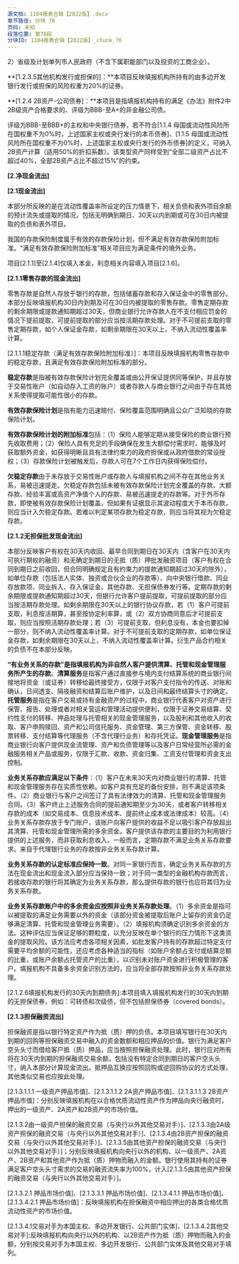 ```yaml
---
源文档: 1104报表合辑【2022版】.docx
章节路径: 分块 76
页码: 未知
段落位置: 第76段
分块ID: 1104报表合辑【2022版】_chunk_76
---
```


2）省级及计划单列市人民政府（不含下属职能部门以及投资的工商企业）。

**[1.2.3.5其他机构发行或担保的]：**本项目反映填报机构所持有的由多边开发银行发行或担保的风险权重为20%的证券。

**[1.2.4 2B资产-公司债券]：**本项目是指填报机构持有的满足《办法》附件2中2B级资产合格要求的、评级为BBB-至A+的非金融公司债。

评级为BBB-至BBB+的主权和中央银行债券，若不符合[1.1.4 母国或流动性风险所在国权重不为0%时，上述国家主权或央行发行的本币债券]、[1.1.5 母国或流动性风险所在国权重不为0%时，上述国家主权或央行发行的外币债券]的定义，可纳入2B资产计算（适用50%的折扣系数）。该类型资产同样受到“全部二级资产占比不超过40%，全部2B资产占比不超过15%”的约束。

**[2.净现金流出]**

**[2.1现金流出]**

本部分所反映的是在流动性覆盖率所设定的压力情景下，相关负债和表外项目余额的预计流失或提取的情况，包括无明确到期日、30天以内到期或可在30日内被提取的负债和表外项目。

我国的存款保险制度属于有效的存款保险计划，但不满足有效存款保险附加标准。“满足有效存款保险附加标准”相关项目应为满足条件的境外业务。

项目[2.1.1]至[2.1.4]仅填入本金，利息相关内容填入项目[2.1.6]。

**[2.1.1零售存款的现金流出]**

零售存款是自然人存放于银行的存款，包括储蓄存款和存入保证金中的零售部分。本部分反映填报机构30日内到期及可在30日内被提取的零售存款。零售定期存款的剩余期限或提款通知期超过30天，但商业银行允许存款人在不支付相应罚金的情况下提前提取，可提前提取的部分应当按活期存款处理。对于不可提前支取的零售定期存款，如个人保证金存款，如剩余期限在30天以上，不纳入流动性覆盖率计算。

[2.1.1.1稳定存款（满足有效存款保险附加标准）]：本项目反映填报机构零售存款中的稳定存款，且满足有效存款保险附加标准的部分。

**稳定存款**是指被有效存款保险计划完全覆盖或由公开保证提供同等保护，并且存放于交易性账户（如自动存入工资的账户）或者存款人与商业银行之间由于存在其他关系使得提取可能性很小的存款。

**有效存款保险计划**是指有能力迅速赔付、保险覆盖范围明确且公众广泛知晓的存款保险计划。

**有效存款保险计划的附加标准**包括：（1）保险人能够定期从接受保险的商业银行预先收取费用；（2）保险人具有充足的手段确保在发生大额偿付需求时，能够及时获取额外资金，如获得明晰且具有法律约束力的政府担保或从政府借款的常设授权；（3）存款保险计划被触发后，存款人可在7个工作日内获得保险偿付。

[2.1.1.2稳定存款（不满足有效存款保险附加标准）]:本项目反映填报机构零售存款中的稳定存款，但不满足有效存款保险附加标准的部分。

[2.1.1.3欠稳定存款（有存款保险）]:本项目反映填报机构零售存款中被存款保险覆盖但不属于稳定存款的部分。

**欠稳定存款**由于未存放于交易性账户或存款人与填报机构之间不存在其他业务关系，易被迅速提走。欠稳定存款包括未被有效存款保险计划完全覆盖的存款、大额存款、经验丰富或高资产净值个人的存款、易被迅速提走的存款等。对于外币存款，即使被有效存款保险计划覆盖，但如果有证据显示其波动程度大于本币存款，则应当计入欠稳定存款。若难以判定某项存款为稳定存款，则应当将其视为欠稳定存款。

[2.1.2.1.4欠稳定存款（无存款保险）]:本项目反映填报机构零售存款中不属于稳定存款、且未被有效存款保险计划覆盖的部分。

**[2.1.2无担保批发现金流出]**

本部分反映客户有权在30天内收回、最早合同到期日在30天内（含客户在30天内可执行期权的融资）和无确定到期日的无抵（质）押批发融资项目（客户有权在合同到期日之前收回，但合同明确规定且有约束力的提款通知期超过30天的除外），如单位存款（包括法人实体、独资或合伙企业的存款等）、向中央银行借款、同业存放款项、同业拆入、存入保证金、其他存款、无担保债券发行等。定期存款的剩余期限或提款通知期超过30天，但银行允许客户提前提取，可提前提取的部分应当按活期存款处理。如剩余期限在30天以上的银行协议存款，若（1）客户可提前支取，利息按活期算，甚至按协定利率算，或（2）双方协商同意后才可提前支取，则应当按照活期存款处理；若（3）可提前支取，但利息没有，本金也要扣掉一部分，则不纳入流动性覆盖率计算。对于不可提前支取的定期存款，如单位保证金存款，如剩余期限在30天以上，不纳入流动性覆盖率计算。衍生产品合约相关的负债不在本部分反映。

[2.1.2.1小企业]:本项目填入填报机构非金融类小企业客户提供的无担保批发融资。剩余期限或提款通知期超过30天的小企业客户定期存款比照零售定期存款处理。

[2.1.2.2大中型企业]:本项目反映填报机构的非金融类大中型企业客户的存款，应根据存款是否具有业务关系、是否被有效存款保险计划覆盖、是否满足有效存款保险附加标准等性质进行分类填报。事业单位存款也在本项目反映。

**“有业务关系的存款”是指填报机构为非自然人客户提供清算、托管和现金管理服务所产生的存款**。**清算服务**是指客户通过直接参与境内支付结算系统的商业银行间接地将资金（或证券）转移给最终接受方，仅限于对客户支付指令的传送、对账和确认，日间透支、隔夜融资和结算后账户维护，以及日间和最终结算头寸的确定。**托管服务**是指在客户交易或持有金融资产的过程中，商业银行代表客户对资产进行保管、报告、处理或者对相关营运和管理活动提供便利，仅限于证券交易结算、契约性支付的转移、押品处理与托管相关的现金管理服务，以及股利和其他收入的收取、客户申购赎回、资产和公司信托服务、资金管理、第三方保管、资金转移、股票转移、支付结算等代理服务（不含代理行业务）和存托凭证。**现金管理服务**是指商业银行向客户提供现金流管理、资产和负债管理等以及客户日常经营所必需的金融服务相关产品或服务，仅限于汇款、收款、资金归集、工资支付管理和资金支出控制。

**业务关系存款应满足以下条件**：（1）客户在未来30天内对商业银行的清算、托管和现金管理服务存在实质性依赖。如客户具有充足的备份安排，则不满足该项条件。（2）商业银行与客户之间签订了具有法律效力的清算、托管和现金管理服务合同。（3）客户终止上述服务合同的提前通知期至少为30天，或者客户转移相关存款的成本（如交易成本、信息技术成本、提前终止成本或法律成本）较高。（4）业务关系存款存放于专门账户，该账户向客户提供的收益不足以吸引客户存放超出其清算、托管和现金管理所需的多余资金。客户提供该存款的主要目的为利用银行提供的上述服务，而非获取利息收入。一般而言，定期存款不满足业务关系存款要求。来自于代理银行业务的存款按非业务关系存款计算。

**业务关系存款的认定标准应保持一致**。对同一家银行而言，确定业务关系存款的方法在现金流出和现金流入部分应当保持一致；对于同一类型的金融机构存款而言，若接收存款的银行将其确定为业务关系存款，那么提供存款的银行也应将其归为业务关系存款。

**业务关系存款账户中的多余资金应按照非业务关系存款处理**。（1）多余资金是指可以被提取的满足业务需要以外的资金（该部分资金被提取后账户上留存的资金仍足够满足清算、托管和现金管理业务需要）。（2）填报机构须确定识别多余资金的方法。这种评估应当保证足够的颗粒度，以充分反映在单个银行的压力情形下这类资金的提取风险。该方法应考虑各项相关因素，如批发客户持有的存款超过特定支付需要平均余额的可能性，还应考虑各种适当的指标（如账户余额占支付或结算总额的比重，或账户余额占托管资产的比重），以识别未对账户资金进行积极管理的客户。填报机构不具备多余资金识别方法的，应当将全部存款按照非业务关系存款处理。

[2.1.2.3主权国家、央行、公共部门实体和多边开发银行]:本项目反映由以下对象提供的存款、借款或其他形式无担保批发融资：（1）主权国家；（2）央行，即向中央银行借款；（3）公共部门实体；（4）多边开发银行。应根据存款是否具有业务关系、是否被有效存款保险计划覆盖、是否满足有效存款保险附加标准等性质进行分类填报。

[2.1.2.4金融机构]:本项目填入由金融机构（含银行、证券公司、保险公司等）和其他机构（受托人[[2]](#footnote-1)、受益人[[3]](#footnote-2)、管道（conduIts）和特殊目的实体（SPV））提供给填报机构的存款及拆入资金。应根据存款人是银行还是其他金融机构、是否具有业务关系、是否被有效存款保险计划覆盖、是否满足有效存款保险附加标准等性质进行分类填报。我国的存款保险制度不覆盖来自于金融机构的同业存款。“有存款保险”相关项目应为满足条件的境外业务。

[2.1.2.4.7无托管、清算及现金管理目的合作银行网络中其他银行存款]:本项目暂不填报。

[2.1.2.5未包含在以上无担保批发现金流出分类的其他类别]:反映填报机构由[2.1.2.1]至[2.1.2.4]未包括的实体提供的所有其他存款或其他形式无担保融资。

[2.1.2.6填报机构发行的30天内到期债务]:本项目填入填报机构发行的30天内到期的无担保债券，例如：可转债和次级债，但不包括担保债券（covered bonds）。

**[2.1.3担保融资流出]**

担保融资是指以银行特定资产作为抵（质）押的负债。本项目填写银行在30天内到期的回购等担保融资交易中融入的资金数额和相应押品的价值。银行为满足客户空头头寸而借给客户抵（质）押品，应当按照担保融资处理。此时，银行应对所有将在30天内到期的担保融资交易余额，包括没有特定合同到期日的客户空头头寸，纳入本部分计算现金流出。抵押品互换应按照回购或逆回购协议的方式处理，其他类似交易也应按此处理。

[2.1.3.1与央行进行的担保融资]:本项目反映填报机构从央行融入的担保资金。

[2.1.3.1.1 其中，以合格优质流动性资产为押品的融资]:反映填报机构以符合LCR合格优质流动性资产条件的资产为抵（质）押品从央行融入的资金。

[2.1.3.1.1.1 一级资产押品市值]、[2.1.3.1.1.2 2A资产押品市值]、[2.1.3.1.1.3 2B资产押品市值]：分别反映填报机构在以合格优质流动性资产作为押品向央行融资时，押出的一级资产、2A资产和2B资产的市场价值。

[2.1.3.2由一级资产担保的融资交易（与央行以外其他交易对手）]、[2.1.3.3由2A级资产担保的融资交易（与央行以外其他交易对手）]、[2.1.3.4由2B资产担保的融资交易（与央行以外其他交易对手）]、[2.1.3.5由其他资产担保的融资交易（与央行以外其他交易对手）]；分别反映填报机构向央行以外的机构、以一级资产、2A资产、2B资产和其他资产作为抵（质）押物而融入的金额。银行使用其持有的证券满足客户空头头寸需求的交易的融资流失率为100%，计入[2.1.3.5由其他资产担保的融资交易（与央行以外其他交易对手）]。

[2.1.3.2.1 押品市场价值]、[2.1.3.3.1 押品市场价值]、[2.1.3.4.1.1 押品市场价值]、[2.1.3.4.2.1 押品市场价值]：反映填报机构在担保融资中相应押出的各类合格优质流动性资产的市场价值。

[2.1.3.4.1交易对手为本国主权、多边开发银行、公共部门实体]、[2.1.3.4.2其他交易对手]:反映填报机构向央行以外的机构、以2B资产作为抵（质）押物而融入的金额，分别按交易对手为本国主权、多边开发银行、公共部门实体及其他交易对手填列。